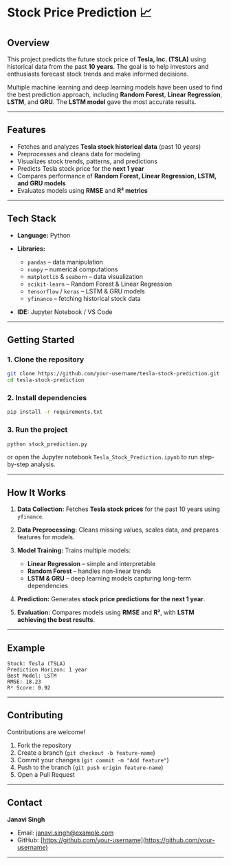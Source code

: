
# Stock Price Prediction 📈

## Overview

This project predicts the future stock price of **Tesla, Inc. (TSLA)** using historical data from the past **10 years**. The goal is to help investors and enthusiasts forecast stock trends and make informed decisions.

Multiple machine learning and deep learning models have been used to find the best prediction approach, including **Random Forest**, **Linear Regression**, **LSTM**, and **GRU**. The **LSTM model** gave the most accurate results.

---

## Features

* Fetches and analyzes **Tesla stock historical data** (past 10 years)
* Preprocesses and cleans data for modeling
* Visualizes stock trends, patterns, and predictions
* Predicts Tesla stock price for the **next 1 year**
* Compares performance of **Random Forest, Linear Regression, LSTM, and GRU models**
* Evaluates models using **RMSE** and **R² metrics**

---

## Tech Stack

* **Language:** Python
* **Libraries:**

  * `pandas` – data manipulation
  * `numpy` – numerical computations
  * `matplotlib` & `seaborn` – data visualization
  * `scikit-learn` – Random Forest & Linear Regression
  * `tensorflow` / `keras` – LSTM & GRU models
  * `yfinance` – fetching historical stock data
* **IDE:** Jupyter Notebook / VS Code

---

## Getting Started

### 1. Clone the repository

```bash
git clone https://github.com/your-username/tesla-stock-prediction.git
cd tesla-stock-prediction
```

### 2. Install dependencies

```bash
pip install -r requirements.txt
```

### 3. Run the project

```bash
python stock_prediction.py
```

or open the Jupyter notebook `Tesla_Stock_Prediction.ipynb` to run step-by-step analysis.

---

## How It Works

1. **Data Collection:** Fetches **Tesla stock prices** for the past 10 years using `yfinance`.
2. **Data Preprocessing:** Cleans missing values, scales data, and prepares features for models.
3. **Model Training:** Trains multiple models:

   * **Linear Regression** – simple and interpretable
   * **Random Forest** – handles non-linear trends
   * **LSTM & GRU** – deep learning models capturing long-term dependencies
4. **Prediction:** Generates **stock price predictions for the next 1 year**.
5. **Evaluation:** Compares models using **RMSE** and **R²**, with **LSTM achieving the best results**.

---

## Example

```
Stock: Tesla (TSLA)  
Prediction Horizon: 1 year  
Best Model: LSTM  
RMSE: 18.23  
R² Score: 0.92
```

---

## Contributing

Contributions are welcome!

1. Fork the repository
2. Create a branch (`git checkout -b feature-name`)
3. Commit your changes (`git commit -m "Add feature"`)
4. Push to the branch (`git push origin feature-name`)
5. Open a Pull Request

---

## Contact

**Janavi Singh**

* Email: [janavi.singh@example.com](mailto:janavi.singh@example.com)
* GitHub: [https://github.com/your-username](https://github.com/your-username)

---

